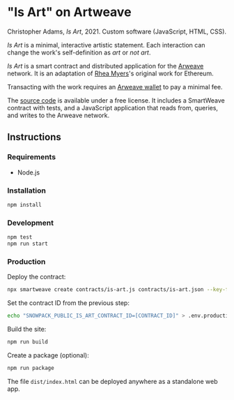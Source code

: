 # "Is Art" on Artweave

Christopher Adams, *Is Art*, 2021.  Custom software (JavaScript, HTML,
CSS).

*Is Art* is a minimal, interactive artistic statement. Each interaction
can change the work's self-definition as *art* or *not art*.

*Is Art* is a smart contract and distributed application for the
[Arweave] network. It is an adaptation of [Rhea Myers]'s original work
for Ethereum.

Transacting with the work requires an [Arweave wallet] to pay a minimal
fee.

The [source code] is available under a free license. It includes a
SmartWeave contract with tests, and a JavaScript application that reads
from, queries, and writes to the Arweave network.

## Instructions

### Requirements

* Node.js

### Installation

```sh
npm install
```

### Development

```sh
npm test
npm run start
```

### Production

Deploy the contract:

```sh
npx smartweave create contracts/is-art.js contracts/is-art.json --key-file [YOUR KEYFILE]
```

Set the contract ID from the previous step:

```sh
echo "SNOWPACK_PUBLIC_IS_ART_CONTRACT_ID=[CONTRACT_ID]" > .env.production
```

Build the site:

```sh
npm run build
```

Create a package (optional):

```sh
npm run package
```

The file `dist/index.html` can be deployed anywhere as a standalone web app.

[Arweave]: https://www.arweave.org/
[Arweave wallet]: https://faucet.arweave.net/
[Rhea Myers]: https://rhea.art/is-art
[source code]: https://github.com/christopheradams/is-art-weave
